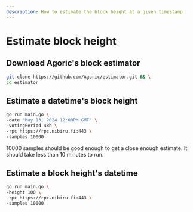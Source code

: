 ```yaml
---
description: How to estimate the block height at a given timestamp
---
```


# Estimate block height

## Download Agoric's block estimator

```bash
git clone https://github.com/Agoric/estimator.git && \
cd estimator
```

## Estimate a datetime's block height

```bash
go run main.go \
-date "May 13, 2024 12:00PM GMT" \
-votingPeriod 48h \
-rpc https://rpc.nibiru.fi:443 \
-samples 10000
```

10000 samples should be good enough to get a close enough estimate. It should take less than 10 minutes to run.&#x20;

## Estimate a block height's datetime

```bash
go run main.go \
-height 100 \
-rpc https://rpc.nibiru.fi:443 \
-samples 10000
```
